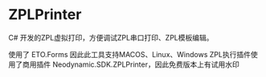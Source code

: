 # ZPLPrinter
C# 开发的ZPL虚拟打印，方便调试ZPL串口打印、ZPL模板编辑。

使用了 ETO.Forms 因此此工具支持MACOS、Linux、Windows
ZPL执行插件使用了商用插件 Neodynamic.SDK.ZPLPrinter，因此免费版本上有试用水印
